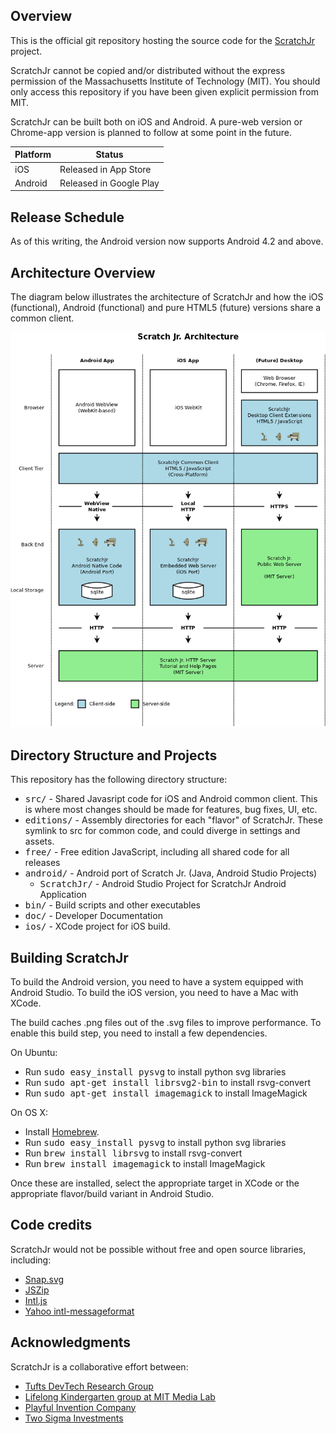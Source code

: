## Overview
This is the official git repository hosting the source code for the
[ScratchJr](http://scratchjr.org/) project.

ScratchJr cannot be copied and/or distributed without the express
permission of the Massachusetts Institute of Technology (MIT). You should
only access this repository if you have been given explicit permission
from MIT.

ScratchJr can be built both on iOS and Android.
A pure-web version or Chrome-app version is planned to follow at some point in the future.

Platform | Status
-------- | -------------
iOS      | Released in App Store
Android  | Released in Google Play

## Release Schedule

As of this writing, the Android version now supports Android 4.2
and above.

## Architecture Overview
The diagram below illustrates the architecture of ScratchJr and
how the iOS (functional), Android (functional) and pure HTML5 (future)
versions share a common client.

![Scratch Jr. Architecture Diagram](doc/scratchjr_architecture.png)


## Directory Structure and Projects
This repository has the following directory structure:

* <tt>src/</tt> - Shared Javasript code for iOS and Android common client. This is where most changes should be made for features, bug fixes, UI, etc.
* <tt>editions/</tt> - Assembly directories for each "flavor" of ScratchJr. These symlink to src for common code, and could diverge in settings and assets.
 * <tt>free/</tt> - Free edition JavaScript, including all shared code for all releases
* <tt>android/</tt> - Android port of Scratch Jr. (Java, Android Studio Projects)
  * <tt>ScratchJr/</tt> - Android Studio Project for ScratchJr Android Application
* <tt>bin/</tt> - Build scripts and other executables
* <tt>doc/</tt> - Developer Documentation
* <tt>ios/</tt> - XCode project for iOS build.

## Building ScratchJr
To build the Android version, you need to have a system equipped with Android Studio. To build the iOS version, you need to have a Mac with XCode.

The build caches .png files out of the .svg files to improve performance. To enable this build step, you need to install a few dependencies.

On Ubuntu:

* Run <tt>sudo easy_install pysvg</tt> to install python svg libraries
* Run <tt>sudo apt-get install librsvg2-bin</tt> to install rsvg-convert
* Run <tt>sudo apt-get install imagemagick</tt> to install ImageMagick

On OS X:

* Install [Homebrew](http://brew.sh).
* Run <tt>sudo easy_install pysvg</tt> to install python svg libraries
* Run <tt>brew install librsvg</tt> to install rsvg-convert
* Run <tt>brew install imagemagick</tt> to install ImageMagick

Once these are installed, select the appropriate target in XCode or the appropriate flavor/build variant in Android Studio.

## Code credits
ScratchJr would not be possible without free and open source libraries, including:
* [Snap.svg](https://github.com/adobe-webplatform/Snap.svg/)
* [JSZip](https://github.com/Stuk/jszip)
* [Intl.js](https://github.com/andyearnshaw/Intl.js)
* [Yahoo intl-messageformat](https://github.com/yahoo/intl-messageformat)

## Acknowledgments
ScratchJr is a collaborative effort between:

* [Tufts DevTech Research Group](http://ase.tufts.edu/devtech/)
* [Lifelong Kindergarten group at MIT Media Lab](http://llk.media.mit.edu/)
* [Playful Invention Company](http://www.playfulinvention.com/)
* [Two Sigma Investments](http://twosigma.com)
